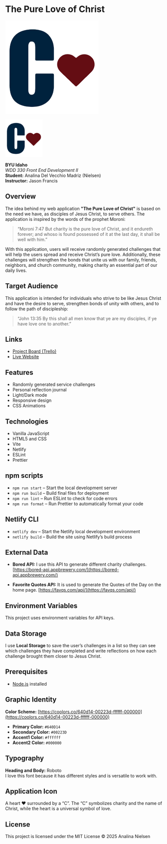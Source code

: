 # The Pure Love of Christ

![App Icon](src/public/images/logo.webp)

<img src="src/public/images/logo.webp" alt="App Icon" width="120"/>

**BYU Idaho**  
*WDD 330 Front End Development II*  
**Student:** Analina Del Vecchio Madriz (Nielsen)  
**Instructor:** Jason Francis

## Overview

The idea behind my web application **"The Pure Love of Christ"** is based on the need we have, as disciples of Jesus Christ, to serve others. The application is inspired by the words of the prophet Moroni:

> “Moroni 7:47 But charity is the pure love of Christ, and it endureth forever; and whoso is found possessed of it at the last day, it shall be well with him.”

With this application, users will receive randomly generated challenges that will help the users spread and receive Christ’s pure love. Additionally, these challenges will strengthen the bonds that unite us with our family, friends, neighbors, and church community, making charity an essential part of our daily lives.

## Target Audience

This application is intended for individuals who strive to be like Jesus Christ and have the desire to serve, strengthen bonds of unity with others, and to follow the path of discipleship:

> “John 13:35 By this shall all men know that ye are my disciples, if ye have love one to another.”


## Links

- [Project Board (Trello)](https://trello.com/c/ARDZno3X/16-work-on-the-readme-and-summarize-the-purpose-of-my-project)
- [Live Website](https://dashing-kitten-3c9ba5.netlify.app/)


## Features

+ Randomly generated service challenges
+ Personal reflection journal
+ Light/Dark mode
+ Responsive design
+ CSS Animations


## Technologies

+ Vanilla JavaScript
+ HTML5 and CSS
+ Vite
+ Netlify
+ ESLint
+ Prettier


## npm scripts

+ `npm run start` – Start the local development server
+ `npm run build` – Build final files for deployment
+ `npm run lint` – Run ESLint to check for code errors
+ `npm run format` – Run Prettier to automatically format your code


## Netlify CLI

+ `netlify dev` – Start the Netlify local development environment
+ `netlify build` – Build the site using Netlify’s build process


## External Data

+ **Bored API:** I use this API to generate different charity challenges. [https://bored-api.appbrewery.com/](https://bored-api.appbrewery.com/)
- **Favorite Quotes API:** It is used to generate the Quotes of the Day on the home page. [https://favqs.com/api/](https://favqs.com/api/)


## Environment Variables

This project uses environment variables for API keys. 


## Data Storage

I use **Local Storage** to save the user’s challenges in a list so they can see which challenges they have completed and write reflections on how each challenge brought them closer to Jesus Christ.


## Prerequisites

+ [Node.js](https://nodejs.org/) installed


## Graphic Identity

**Color Scheme:** [https://coolors.co/640d14-00223d-ffffff-000000](https://coolors.co/640d14-00223d-ffffff-000000)

+ **Primary Color:** `#640D14`
+ **Secondary Color:** `#00223D`
+ **Accent1 Color:** `#ffffff`
+ **Accent2 Color:** `#000000`

## Typography

**Heading and Body:** Roboto  
I love this font because it has different styles and is versatile to work with.

## Application Icon

A heart ❤️ surrounded by a “C”. The “C” symbolizes charity and the name of Christ, while the heart is a universal symbol of love.

## License

This project is licensed under the MIT License © 2025 Analina Nielsen